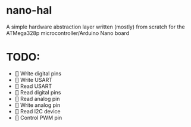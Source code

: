 # nano-hal
A simple hardware abstraction layer written (mostly) from scratch 
for the ATMega328p microcontroller/Arduino Nano board

# TODO:
- [] Write digital pins
- [] Write USART
- [] Read USART
- [] Read digital pins
- [] Read analog pin
- [] Write analog pin
- [] Read I2C device
- [] Control PWM pin
